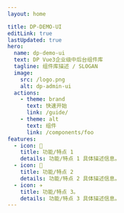 ```yaml
---
layout: home

title: DP-DEMO-UI
editLink: true
lastUpdated: true
hero:
  name: dp-demo-ui
  text: DP Vue3企业级中后台组件库
  tagline: 组件库描述 / SLOGAN
  image:
    src: /logo.png
    alt: dp-admin-ui
  actions:
    - theme: brand
      text: 快速开始
      link: /guide/
    - theme: alt
      text: 组件
      link: /components/foo
features:
  - icon: 🔨
    title: 功能/特点 1
    details: 功能/特点 1 具体描述信息。
  - icon: 🧩
    title: 功能/特点 2
    details: 功能/特点 2 具体描述信息。
  - icon: ✈️
    title: 功能/特点 3。
    details: 功能/特点 3 具体描述信息。
---
```

